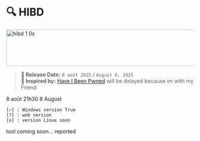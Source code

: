 # 🔍 HIBD 
<img width="704" height="98" alt="hibd 1 0s" src="https://github.com/user-attachments/assets/c7ac6c11-db97-435e-b44e-db483297e044" />

> **📅 Release Date:** `8 août 2025` / `August 8, 2025`  
> **🧠 Inspired by:** [Have I Been Pwned](https://haveibeenpwned.com)
will be delayed because im with my Friend 

8 août 21h30
8 August 

```
[✓] : Windows version True
[?] : web version
[x] : version Linux soon
```

tool coming soon... reported 
